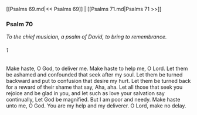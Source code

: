 [[Psalms 69.md|<< Psalms 69]]  |  [[Psalms 71.md|Psalms 71 >>]]

### Psalm 70

*To the chief musician, a psalm of David, to bring to remembrance.*

###### 1
Make haste, O God, to deliver me. Make haste to help me, O Lord. Let them be ashamed and confounded that seek after my soul. Let them be turned backward and put to confusion that desire my hurt. Let them be turned back for a reward of their shame that say, Aha, aha. Let all those that seek you rejoice and be glad in you, and let such as love your salvation say continually, Let God be magnified. But I am poor and needy. Make haste unto me, O God. You are my help and my deliverer. O Lord, make no delay.